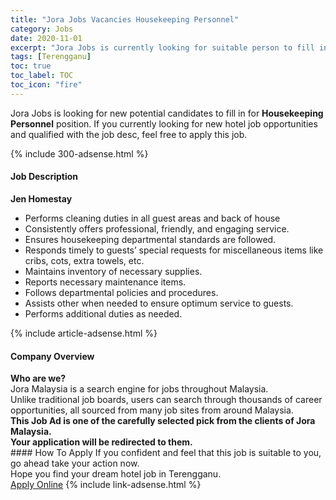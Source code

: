 ```yaml
---
title: "Jora Jobs Vacancies Housekeeping Personnel" 
category: Jobs 
date: 2020-11-01 
excerpt: "Jora Jobs is currently looking for suitable person to fill in the Housekeeping Personnel which positioned at Terengganu" 
tags: [Terengganu] 
toc: true 
toc_label: TOC 
toc_icon: "fire" 
--- 
```


<p>Jora Jobs is looking for new potential candidates to fill in for <b>Housekeeping Personnel</b> position. If you currently looking for new hotel job opportunities and qualified with the job desc, feel free to apply this job.
</p>{% include 300-adsense.html %} 
<div><div><h4>Job Description</h4></div><div><div><span><div><div><strong>Jen Homestay</strong></div><ul><li>Performs cleaning duties in all guest areas and back of house</li><li>Consistently offers professional, friendly, and engaging service.</li><li>Ensures housekeeping departmental standards are followed.</li><li>Responds timely to guests&#8217; special requests for miscellaneous items like cribs, cots, extra towels, etc.</li><li>Maintains inventory of necessary supplies.</li><li>Reports necessary maintenance items.</li><li>Follows departmental policies and procedures.</li><li>Assists other when needed to ensure optimum service to guests.</li><li>Performs additional duties as needed.</li></ul></div></span></div></div></div> 
{% include article-adsense.html %} 
<div><div><h4>Company Overview</h4></div><div><div><span><div><div>
<strong>Who are we?</strong></div>
<div>
	Jora Malaysia is a search engine for jobs throughout Malaysia.<br>
	Unlike traditional job boards, users can search through thousands of career opportunities, all sourced from many job sites from around Malaysia.&#160;</div>
<div>
<div>
<strong>This Job Ad is one of the carefully selected pick from the clients of Jora Malaysia.</strong></div>
<div>
<strong>Your application will be redirected to them.</strong></div>
</div></div></span></div></div></div> 
#### How To Apply 
If you confident and feel that this job is suitable to you, go ahead take your action now. <br/> 
Hope you find your dream hotel job in Terengganu. <br/> 
<a href="https://www.jobstreet.com.my/en/job/housekeeping-personnel-4415134?jobId=jobstreet-my-job-4415134&sectionRank=1&token=0~783f03ec-6d65-4224-a22c-b4f68976b063&fr=SRP%20View%20In%20New%20Ta" class="btn btn--info" target="_blank" rel="nofollow noopenner">Apply Online</a> 
{% include link-adsense.html %} 